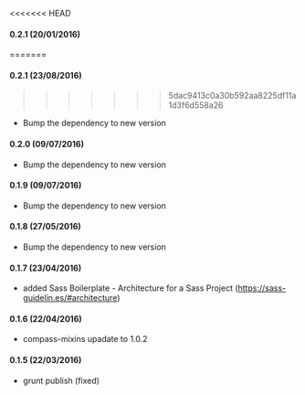 <<<<<<< HEAD
#### 0.2.1 (20/01/2016)
=======
#### 0.2.1 (23/08/2016)
>>>>>>> 5dac9413c0a30b592aa8225df11a1d3f6d558a26
- Bump the dependency to new version

#### 0.2.0 (09/07/2016)
- Bump the dependency to new version

#### 0.1.9 (09/07/2016)
- Bump the dependency to new version

#### 0.1.8 (27/05/2016)
- Bump the dependency to new version

#### 0.1.7 (23/04/2016)
- added Sass Boilerplate - Architecture for a Sass Project (https://sass-guidelin.es/#architecture)

#### 0.1.6 (22/04/2016)
- compass-mixins upadate to 1.0.2

#### 0.1.5 (22/03/2016)
- grunt publish (fixed)